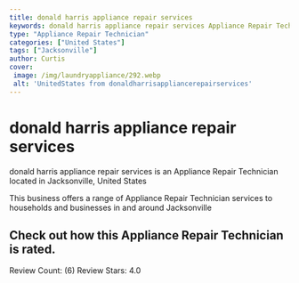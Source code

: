 ```yaml
---
title: donald harris appliance repair services
keywords: donald harris appliance repair services Appliance Repair Technician Jacksonville United States 
type: "Appliance Repair Technician"
categories: ["United States"]
tags: ["Jacksonville"]
author: Curtis
cover:
 image: /img/laundryappliance/292.webp
 alt: 'UnitedStates from donaldharrisappliancerepairservices'
---
```


# donald harris appliance repair services
donald harris appliance repair services is an Appliance Repair Technician located in Jacksonville, United States

This business offers a range of Appliance Repair Technician services to households and businesses in and around Jacksonville

## Check out how this Appliance Repair Technician is rated.
Review Count: (6)
Review Stars: 4.0
